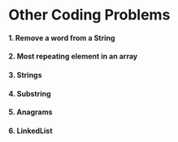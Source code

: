 # Other Coding Problems

#### 1. Remove a word from a String
#### 2. Most repeating element in an array
#### 3. Strings
#### 4. Substring
#### 5. Anagrams
#### 6. LinkedList
 

